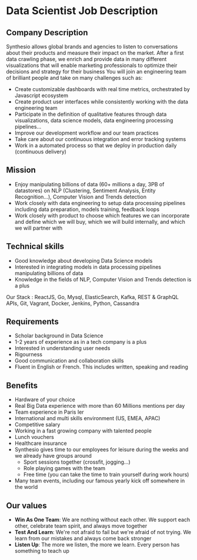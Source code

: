 # Data Scientist Job Description

## Company Description

Synthesio allows global brands and agencies to listen to conversations about their products and measure their impact on the market.
After a first data crawling phase, we enrich and provide data in many different visualizations that will enable marketing professionals to optimize their decisions and strategy for their business
You will join an engineering team of brilliant people and take on many challenges such as:

* Create customizable dashboards with real time metrics, orchestrated by Javascript ecosystem
* Create product user interfaces while consistently working with the data engineering team
* Participate in the definition of qualitative features through data visualizations, data science models, data engineering processing pipelines...
* Improve our development workflow and our team practices
* Take care about our continuous integration and error tracking systems
* Work in a automated process so that we deploy in production daily (continuous delivery)

## Mission

* Enjoy manipulating billions of data (60+ millions a day, 3PB of datastores) on NLP (Clustering, Sentiment Analysis, Entity Recognition…), Computer Vision and Trends detection
* Work closely with data engineering to setup data processing pipelines including data preparation, models training, feedback loops
* Work closely with product to choose which features we can incorporate and define which we will buy, which we will build internally, and which we will partner with

## Technical skills

* Good knowledge about developing Data Science models
* Interested in integrating models in data processing pipelines manipulating billions of data
* Knowledge in the fields of NLP, Computer Vision and Trends detection is a plus

Our Stack : ReactJS, Go, Mysql, ElasticSearch, Kafka, REST & GraphQL APIs, Git, Vagrant, Docker, Jenkins, Python, Cassandra

## Requirements

* Scholar background in Data Science
* 1-2 years of experience as in a tech company is a plus
* Interested in understanding user needs
* Rigourness
* Good communication and collaboration skills
* Fluent in English or French. This includes written, speaking and reading

## Benefits

* Hardware of your choice
* Real Big Data experience with more than 60 Millions mentions per day
* Team experience in Paris Ier
* International and multi skills environment (US, EMEA, APAC)
* Competitive salary
* Working in a fast growing company with talented people
* Lunch vouchers
* Healthcare insurance
* Synthesio gives time to our employees for leisure during the weeks and we already have groups around
  * Sport sessions together (crossfit, jogging…)
  * Role playing games with the team
  * Free time (you can take the time to train yourself during work hours)
* Many team events, including our famous yearly kick off somewhere in the world

## Our values

* **Win As One Team**: We are nothing without each other. We support each other, celebrate team spirit, and always move together
* **Test And Learn**: We're not afraid to fail but we're afraid of not trying. We learn from our mistakes and always come back stronger
* **Listen Up**: The more we listen, the more we learn. Every person has something to teach up
